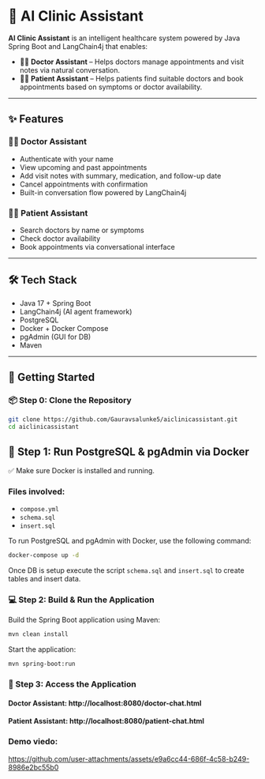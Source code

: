 # 🏥 AI Clinic Assistant

**AI Clinic Assistant** is an intelligent healthcare system powered by Java Spring Boot and LangChain4j that enables:

- 👨‍⚕️ **Doctor Assistant** – Helps doctors manage appointments and visit notes via natural conversation.
- 🧑‍⚕️ **Patient Assistant** – Helps patients find suitable doctors and book appointments based on symptoms or doctor availability.

---

## ✨ Features

### 👨‍⚕️ Doctor Assistant
- Authenticate with your name
- View upcoming and past appointments
- Add visit notes with summary, medication, and follow-up date
- Cancel appointments with confirmation
- Built-in conversation flow powered by LangChain4j

### 🧑‍⚕️ Patient Assistant
- Search doctors by name or symptoms
- Check doctor availability
- Book appointments via conversational interface

---

## 🛠 Tech Stack

- Java 17 + Spring Boot
- LangChain4j (AI agent framework)
- PostgreSQL
- Docker + Docker Compose
- pgAdmin (GUI for DB)
- Maven

---

## 🚀 Getting Started

### 📦 Step 0: Clone the Repository

```bash
git clone https://github.com/Gauravsalunke5/aiclinicassistant.git
cd aiclinicassistant

```

## 🐳 Step 1: Run PostgreSQL & pgAdmin via Docker

✅ Make sure Docker is installed and running.

### Files involved:
- `compose.yml`
- `schema.sql`
- `insert.sql`

To run PostgreSQL and pgAdmin with Docker, use the following command:

```bash
docker-compose up -d
```
Once DB is setup execute the script `schema.sql` and `insert.sql` to create tables and insert data.

### 💻 Step 2: Build & Run the Application
Build the Spring Boot application using Maven:

```bash
mvn clean install
```
Start the application:

```bash
mvn spring-boot:run
```

### 📡 Step 3: Access the Application
#### Doctor Assistant: http://localhost:8080/doctor-chat.html
#### Patient Assistant: http://localhost:8080/patient-chat.html

### Demo viedo:


https://github.com/user-attachments/assets/e9a6cc44-686f-4c58-b249-8986e2bc55b0

